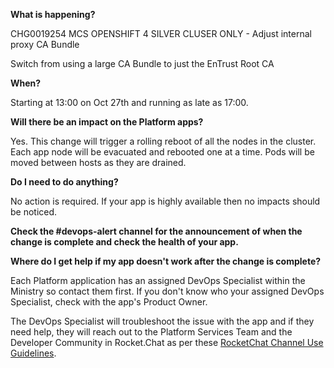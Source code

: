 
**What is happening?**

CHG0019254 MCS OPENSHIFT 4 SILVER CLUSER ONLY - Adjust internal proxy CA Bundle

Switch from using a large CA Bundle to just the EnTrust Root CA

**When?**

Starting at 13:00 on Oct 27th and running as late as 17:00.

**Will there be an impact on the Platform apps?**

Yes. This change will trigger a rolling reboot of all the nodes in the cluster. Each app node will be evacuated and rebooted one at a time. Pods will be moved between hosts as they are drained.

**Do I need to do anything?**

No action is required. If your app is highly available then no impacts should be noticed.

**Check the #devops-alert channel for the announcement of when the change is complete and check the health of your app.**

**Where do I get help if my app doesn't work after the change is complete?**

Each Platform application has an assigned DevOps Specialist within the Ministry so contact them first. If you don't know who your assigned DevOps Specialist, check with the app's Product Owner.

The DevOps Specialist will troubleshoot the issue with the app and if they need help, they will reach out to the Platform Services Team and the Developer Community in Rocket.Chat as per these [RocketChat Channel Use Guidelines](
https://developer.gov.bc.ca/Getting-human-support-for-issues-not-covered-by-devops-requests).
